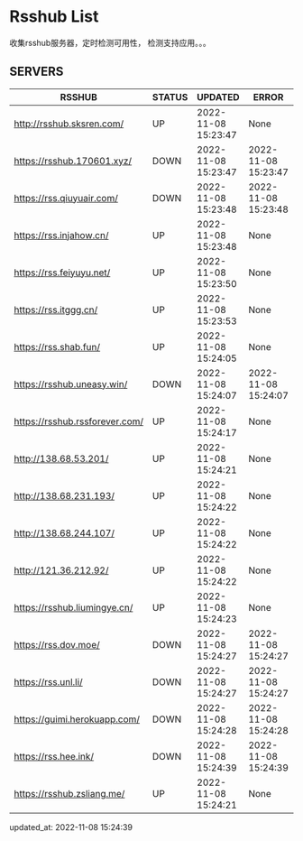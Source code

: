 # Rsshub List

收集rsshub服务器，定时检测可用性， 检测支持应用。。。


## SERVERS

|  RSSHUB   | STATUS  | UPDATED  | ERROR  | TWITTER |  
|  ----  | ----  | ----  | ----  | ---- |  
| http://rsshub.sksren.com/ | UP | 2022-11-08 15:23:47 | None |OK|  
| https://rsshub.170601.xyz/ | DOWN | 2022-11-08 15:23:47 | 2022-11-08 15:23:47 |  
| https://rss.qiuyuair.com/ | DOWN | 2022-11-08 15:23:48 | 2022-11-08 15:23:48 |  
| https://rss.injahow.cn/ | UP | 2022-11-08 15:23:48 | None ||  
| https://rss.feiyuyu.net/ | UP | 2022-11-08 15:23:50 | None |OK|  
| https://rss.itggg.cn/ | UP | 2022-11-08 15:23:53 | None ||  
| https://rss.shab.fun/ | UP | 2022-11-08 15:24:05 | None |OK|  
| https://rsshub.uneasy.win/ | DOWN | 2022-11-08 15:24:07 | 2022-11-08 15:24:07 |  
| https://rsshub.rssforever.com/ | UP | 2022-11-08 15:24:17 | None |OK|  
| http://138.68.53.201/ | UP | 2022-11-08 15:24:21 | None ||  
| http://138.68.231.193/ | UP | 2022-11-08 15:24:22 | None ||  
| http://138.68.244.107/ | UP | 2022-11-08 15:24:22 | None ||  
| http://121.36.212.92/ | UP | 2022-11-08 15:24:22 | None ||  
| https://rsshub.liumingye.cn/ | UP | 2022-11-08 15:24:23 | None |OK|  
| https://rss.dov.moe/ | DOWN | 2022-11-08 15:24:27 | 2022-11-08 15:24:27 |  
| https://rss.unl.li/ | DOWN | 2022-11-08 15:24:27 | 2022-11-08 15:24:27 |  
| https://guimi.herokuapp.com/ | DOWN | 2022-11-08 15:24:28 | 2022-11-08 15:24:28 |  
| https://rss.hee.ink/ | DOWN | 2022-11-08 15:24:39 | 2022-11-08 15:24:39 |  
| https://rsshub.zsliang.me/ | UP | 2022-11-08 15:24:21 | None |OK|  
  

updated_at: 2022-11-08 15:24:39  
